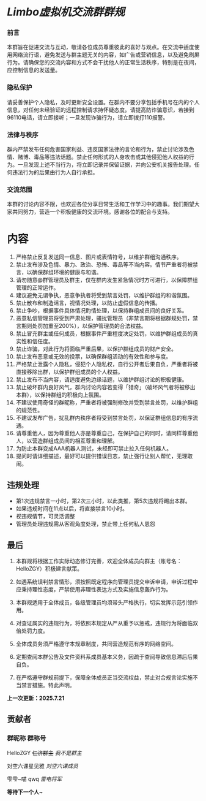 # *Limbo虚拟机交流群群规*

### 前言

本群旨在促进交流与互动，敬请各位成员尊重彼此的喜好与观点。在交流中适度使用网络流行语，避免发送与群主题无关的内容，如广告或营销信息，以及避免刷屏行为。请确保您的交流内容和方式不会干扰他人的正常生活秩序，特别是在夜间，应控制信息的发送量。

### 隐私保护

请妥善保护个人隐私，及时更新安全设置。在群内不要分享包括手机号在内的个人信息，对任何未经验证的远程控制请求持怀疑态度。请提高防诈骗意识，若接到96110电话，请立即接听；一旦发现诈骗行为，请立即拨打110报警。

### 法律与秩序

群内严禁发布任何危害国家利益、违反国家法律的言论和行为，禁止讨论涉及色情、赌博、毒品等违法话题。禁止任何形式的人身攻击或其他侵犯他人权益的行为。一旦发现上述不当行为，将立即记录并保留证据，并向公安机关报告处理。任何违法行为的后果由行为人自行承担。

### 交流范围

本群的讨论内容不限，也欢迎各位分享日常生活和工作学习中的趣事。我们期望大家共同努力，营造一个积极健康的交流环境。感谢各位的配合与支持。

# 内容

1. 严格禁止反复发送同一信息、图片或表情符号，以维护群组沟通秩序。
2. 禁止发布涉及色情、暴力、政治、恐怖、毒品等不当内容。情节严重者将被禁言，以确保群组环境的健康与和谐。
3. 请勿随意@群管理员及群主，仅在群内发生紧急情况时方可进行，以保障群组管理的正常运作。
4. 建议避免无谓争执，恶意争执者将受到禁言处罚，以维护群组的和谐氛围。
5. 禁止散布和制造谣言，视情况处理，以防止虚假信息的传播。
6. 禁止争吵，根据事件具体情况酌情处理，以保持群组成员间的良好关系。
7. 恶意私信管理员将受到严肃处理，骚扰管理员（非禁言期将根据群规处罚，禁言期则处罚加重至200%），以保护管理员的合法权益。
8. 禁止冒充群主或任何成员，根据事件严重程度决定处罚，以维护群组成员的真实性和信任度。
9. 禁止诈骗，对此行为将面临严重后果，以保护群组成员的财产安全。
10. 禁止发布恶意或无效的投票，以确保群组活动的有效性和参与度。
11. 严格禁止泄露个人隐私，侵犯个人隐私权，自行公开者后果自负，严重者将被直接移除出群，以保护群组成员的个人权益。
12. 禁止发布不当内容，请适度避免边缘话题，以维护群组讨论的积极健康。
13. 禁止破坏群内良好风气，群内讨论内容若变得「猎奇」（破坏风气者将被移出本群），以保持群组的积极向上氛围。
14. 不建议使用奇怪的群昵称，严重者将被强制修改并受到禁言处罚，以维护群组的规范性。
15. 不建议发布广告，扰乱群内秩序者将受到禁言处罚，以保证群组信息的有序流通。
16. 请尊重他人，因为尊重他人亦是尊重自己，在保护自己的同时，请同样尊重他人，以营造群组成员间的相互尊重和理解。
17. 为防止本群变成AAA机器人测试，未经即可禁止拉入任何机器人。
18. 提问时请详细描述，最好可以提供错误日志，禁止强行让别人帮忙，无理取闹。

## 违规处理
- 第1次违规禁言一小时，第2次三小时，以此类推，第5次违规将踢出本群。
- 如果违规时间在11点以后，将直接禁言10小时。
- 视违规情节，可灵活调整
- 管理员处理违规需从客观角度处理，禁止带上任何私人恩怨

## 最后

1. 本群规将根据工作实际动态修订完善，欢迎全体成员向群主（账号名：HelloZGY）积极建言献策。

2. 如遇系统误判禁言情形，须按照既定程序向管理员提交申诉申请，申诉过程中应秉持理性态度，严禁使用非理性表达方式及实施信息轰炸行为。

3. 本群规适用于全体成员，各级管理员均须带头严格执行，切实发挥示范引领作用。

4. 对查证属实的违规行为，将依照本规定从严从重予以惩戒，违规行为将面临双倍处罚力度。

5. 全体成员务须严格遵守本规章制度，共同营造规范有序的网络空间。

6. 定期查阅本群公告及文件资料系成员基本义务，因疏于查阅导致信息滞后后果自负。

7. 在严格遵守群规前提下，保障全体成员正当交流权益，禁止对合规言论实施不当禁言措施。特此声明。

**上一次更新：2025.7.21**

## 贡献者

### 群昵称 群称号

HelloZGY         ~~仁济群主~~ *我不是群主*

对空六课星见雅   *对空六课成员*

雫雫\~喵 qwq       *雷电将军*

**等待下一个人~**
